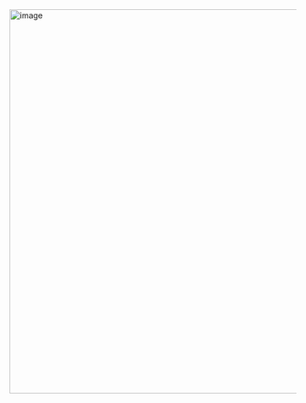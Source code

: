<img width="1418" height="674" alt="image" src="https://github.com/user-attachments/assets/e19c8bc4-ff19-4dc6-941e-209c609f7ae4" />
